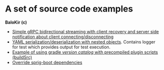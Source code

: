 # A set of source code examples
__BaloKir (c)__

* [Simple gRPC bidirectional streaming with client recovery
and server side notification about client connecting/disconnecting](grpc-simple-streaming)
* [YAML serialization/deserialization with nested objects](yaml-with-nested-objects).
Contains logger for test which provides output for test execution.
* [Example of using gradle *version catalog* with precompiled plugin scripts (buildSrc)](gradle-libs-versions-toml)
* [Override sprig-boot dependencies](override-sprig-boot-dependencies)